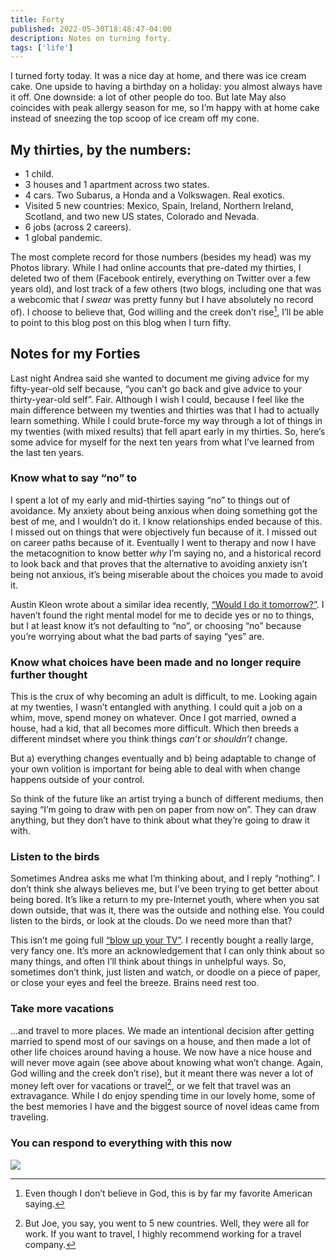 ```yaml
---
title: Forty
published: 2022-05-30T18:48:47-04:00
description: Notes on turning forty.
tags: ['life']
---
```


I turned forty today. It was a nice day at home, and there was ice cream cake. One upside to having a birthday on a holiday: you almost always have it off. One downside: a lot of other people do too. But late May also coincides with peak allergy season for me, so I’m happy with at home cake instead of sneezing the top scoop of ice cream off my cone.

## My thirties, by the numbers:
- 1 child.
- 3 houses and 1 apartment across two states.
- 4 cars. Two Subarus, a Honda and a Volkswagen. Real exotics.
- Visited 5 new countries: Mexico, Spain, Ireland, Northern Ireland, Scotland, and two new US states, Colorado and Nevada.
- 6 jobs (across 2 careers).
- 1 global pandemic.

The most complete record for those numbers (besides my head) was my Photos library. While I had online accounts that pre-dated my thirties, I deleted two of them (Facebook entirely, everything on Twitter over a few years old), and lost track of a few others (two blogs, including one that was a webcomic that _I swear_ was pretty funny but I have absolutely no record of). I choose to believe that, God willing and the creek don’t rise[^1], I’ll be able to point to this blog post on this blog when I turn fifty.

## Notes for my Forties
Last night Andrea said she wanted to document me giving advice for my fifty-year-old self because, “you can’t go back and give advice to your thirty-year-old self”. Fair. Although I wish I could, because I feel like the main difference between my twenties and thirties was that I had to actually learn something. While I could brute-force my way through a lot of things in my twenties (with mixed results) that fell apart early in my thirties. So, here’s some advice for myself for the next ten years from what I’ve learned from the last ten years.

### Know what to say “no” to
I spent a lot of my early and mid-thirties saying “no” to things out of avoidance. My anxiety about being anxious when doing something got the best of me, and I wouldn’t do it. I know relationships ended because of this. I missed out on things that were objectively fun because of it. I missed out on career paths because of it. Eventually I went to therapy and now I have the metacognition to know better _why_ I’m saying no, and a historical record to look back and that proves that the alternative to avoiding anxiety isn’t being not anxious, it’s being miserable about the choices you made to avoid it.

Austin Kleon wrote about a similar idea recently, [“Would I do it tomorrow?”](https://austinkleon.com/2022/04/27/would-i-do-it-tomorrow/). I haven’t found the right mental model for me to decide yes or no to things, but I at least know it’s not defaulting to “no”, or choosing “no” because you’re worrying about what the bad parts of saying “yes” are.

### Know what choices have been made and no longer require further thought
This is the crux of why becoming an adult is difficult, to me. Looking again at my twenties, I wasn’t entangled with anything. I could quit a job on a whim, move, spend money on whatever. Once I got married, owned a house, had a kid, that all becomes more difficult. Which then breeds a different mindset where you think things _can’t_ or _shouldn’t_ change. 

But a) everything changes eventually and b) being adaptable to change of your own volition is important for being able to deal with when change happens outside of your control.

So think of the future like an artist trying a bunch of different mediums, then saying “I’m going to draw with pen on paper from now on”. They can draw anything, but they don’t have to think about what they’re going to draw it with.

### Listen to the birds
Sometimes Andrea asks me what I’m thinking about, and I reply “nothing”. I don’t think she always believes me, but I’ve been trying to get better about being bored. It’s like a return to my pre-Internet youth, where when you sat down outside, that was it, there was the outside and nothing else. You could listen to the birds, or look at the clouds. Do we need more than that?

This isn’t me going full [“blow up your TV”](https://www.youtube.com/watch?v=BofvfVPFbiM). I recently bought a really large, very fancy one. It’s more an acknowledgement that I can only think about so many things, and often I’ll think about things in unhelpful ways. So, sometimes don’t think, just listen and watch, or doodle on a piece of paper, or close your eyes and feel the breeze. Brains need rest too.

### Take more vacations
…and travel to more places. We made an intentional decision after getting married to spend most of our savings on a house, and then made a lot of other life choices around having a house. We now have a nice house and will never move again (see above about knowing what won’t change. Again, God willing and the creek don’t rise), but it meant there was never a lot of money left over for vacations or travel[^2], or we felt that travel was an extravagance. While I do enjoy spending time in our lovely home, some of the best memories I have and the biggest source of novel ideas came from traveling. 

### You can respond to everything with this now
![](/assets/images/2022/too-old-for-this-shit.jpg)

[^1]: Even though I don’t believe in God, this is by far my favorite American saying.
[^2]: But Joe, you say, you went to 5 new countries. Well, they were all for work. If you want to travel, I highly recommend working for a travel company.